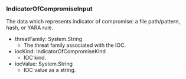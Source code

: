 ### IndicatorOfCompromiseInput
The data which represents indicator of compromise: a file path/pattern, hash, or YARA rule.

- threatFamily: System.String
  - The threat family associated with the IOC.
- iocKind: IndicatorOfCompromiseKind
  - IOC kind.
- iocValue: System.String
  - IOC value as a string.
